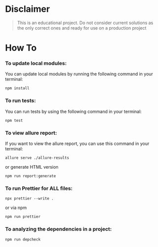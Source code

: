 # Disclaimer

> This is an educational project.
> Do not consider current solutions as the only correct ones and ready for use on a production project

# How To

### To update local modules:

You can update local modules by running the following command in your terminal:

```shell
npm install
```

### To run tests:

You can run tests by using the following command in your terminal:

```shell
npm test
```

### To view allure report:

If you want to view the allure report, you can use this command in your terminal:

```shell
allure serve ./allure-results
```
or generate HTML version

```shell
npm run report:generate 
```

### To run Prettier for ALL files:

```shell
npx prettier --write .
```
or via npm

```shell
npm run prettier
```

### To analyzing the dependencies in a project:

```shell
npm run depcheck
```

